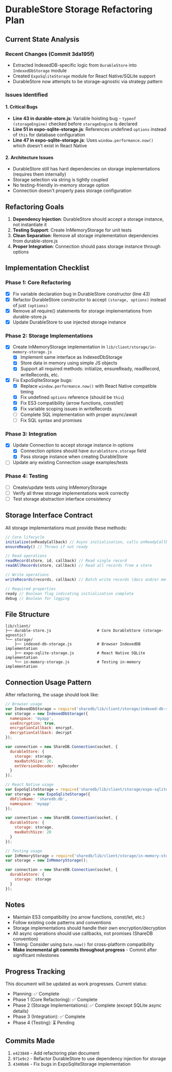 # DurableStore Storage Refactoring Plan

## Current State Analysis

### Recent Changes (Commit 3da195f)
- Extracted IndexedDB-specific logic from `DurableStore` into `IndexedDbStorage` module
- Created `ExpoSqliteStorage` module for React Native/SQLite support
- DurableStore now attempts to be storage-agnostic via strategy pattern

### Issues Identified

#### 1. Critical Bugs
- **Line 43 in durable-store.js**: Variable hoisting bug - `typeof (storageEngine)` checked before `storageEngine` is declared
- **Line 51 in expo-sqlite-storage.js**: References undefined `options` instead of `this` for database configuration
- **Line 47 in expo-sqlite-storage.js**: Uses `window.performance.now()` which doesn't exist in React Native

#### 2. Architecture Issues
- DurableStore still has hard dependencies on storage implementations (requires them internally)
- Storage selection via string is tightly coupled
- No testing-friendly in-memory storage option
- Connection doesn't properly pass storage configuration

## Refactoring Goals

1. **Dependency Injection**: DurableStore should accept a storage instance, not instantiate it
2. **Testing Support**: Create InMemoryStorage for unit tests
3. **Clean Separation**: Remove all storage implementation dependencies from durable-store.js
4. **Proper Integration**: Connection should pass storage instance through options

## Implementation Checklist

### Phase 1: Core Refactoring
- [x] Fix variable declaration bug in DurableStore constructor (line 43)
- [x] Refactor DurableStore constructor to accept `(storage, options)` instead of just `(options)`
- [x] Remove all require() statements for storage implementations from durable-store.js
- [x] Update DurableStore to use injected storage instance

### Phase 2: Storage Implementations
- [x] Create InMemoryStorage implementation in `lib/client/storage/in-memory-storage.js`
  - [x] Implement same interface as IndexedDbStorage
  - [x] Store data in memory using simple JS objects
  - [x] Support all required methods: initialize, ensureReady, readRecord, writeRecords, etc.
- [x] Fix ExpoSqliteStorage bugs:
  - [x] Replace `window.performance.now()` with React Native compatible timing
  - [x] Fix undefined `options` reference (should be `this`)
  - [x] Fix ES3 compatibility (arrow functions, const/let)
  - [x] Fix variable scoping issues in writeRecords
  - [ ] Complete SQL implementation with proper async/await
  - [ ] Fix SQL syntax and promises

### Phase 3: Integration
- [x] Update Connection to accept storage instance in options
  - [x] Connection options should have `durableStore.storage` field
  - [x] Pass storage instance when creating DurableStore
- [ ] Update any existing Connection usage examples/tests

### Phase 4: Testing
- [ ] Create/update tests using InMemoryStorage
- [ ] Verify all three storage implementations work correctly
- [ ] Test storage abstraction interface consistency

## Storage Interface Contract

All storage implementations must provide these methods:

```javascript
// Core lifecycle
initialize(onReadyCallback) // Async initialization, calls onReadyCallback with inventory
ensureReady() // Throws if not ready

// Read operations
readRecord(store, id, callback) // Read single record
readAllRecords(store, callback) // Read all records from a store

// Write operations
writeRecords(records, callback) // Batch write records (docs and/or meta)

// Required properties
ready // Boolean flag indicating initialization complete
debug // Boolean for logging
```

## File Structure

```
lib/client/
├── durable-store.js                    # Core DurableStore (storage-agnostic)
└── storage/
    ├── indexed-db-storage.js           # Browser IndexedDB implementation
    ├── expo-sqlite-storage.js          # React Native SQLite implementation
    └── in-memory-storage.js            # Testing in-memory implementation
```

## Connection Usage Pattern

After refactoring, the usage should look like:

```javascript
// Browser usage
var IndexedDbStorage = require('sharedb/lib/client/storage/indexed-db-storage');
var storage = new IndexedDbStorage({
  namespace: 'myapp',
  useEncryption: true,
  encryptionCallback: encrypt,
  decryptionCallback: decrypt
});

var connection = new ShareDB.Connection(socket, {
  durableStore: {
    storage: storage,
    maxBatchSize: 20,
    extVersionDecoder: myDecoder
  }
});

// React Native usage
var ExpoSqliteStorage = require('sharedb/lib/client/storage/expo-sqlite-storage');
var storage = new ExpoSqliteStorage({
  dbFileName: 'sharedb.db',
  namespace: 'myapp'
});

var connection = new ShareDB.Connection(socket, {
  durableStore: {
    storage: storage,
    maxBatchSize: 20
  }
});

// Testing usage
var InMemoryStorage = require('sharedb/lib/client/storage/in-memory-storage');
var storage = new InMemoryStorage();

var connection = new ShareDB.Connection(socket, {
  durableStore: {
    storage: storage
  }
});
```

## Notes

- Maintain ES3 compatibility (no arrow functions, const/let, etc.)
- Follow existing code patterns and conventions
- Storage implementations should handle their own encryption/decryption
- All async operations should use callbacks, not promises (ShareDB convention)
- Timing: Consider using `Date.now()` for cross-platform compatibility
- **Make incremental git commits throughout progress** - Commit after significant milestones

## Progress Tracking

This document will be updated as work progresses. Current status:
- Planning: ✅ Complete
- Phase 1 (Core Refactoring): ✅ Complete
- Phase 2 (Storage Implementations): ✅ Complete (except SQLite async details)
- Phase 3 (Integration): ✅ Complete
- Phase 4 (Testing): ⏳ Pending

## Commits Made
1. `e423848` - Add refactoring plan document
2. `971e9c2` - Refactor DurableStore to use dependency injection for storage
3. `4340b86` - Fix bugs in ExpoSqliteStorage implementation